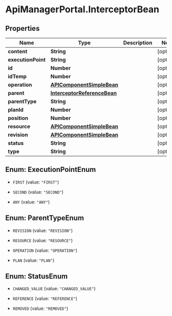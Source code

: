 # ApiManagerPortal.InterceptorBean

## Properties
Name | Type | Description | Notes
------------ | ------------- | ------------- | -------------
**content** | **String** |  | [optional] 
**executionPoint** | **String** |  | [optional] 
**id** | **Number** |  | [optional] 
**idTemp** | **Number** |  | [optional] 
**operation** | [**APIComponentSimpleBean**](APIComponentSimpleBean.md) |  | [optional] 
**parent** | [**InterceptorReferenceBean**](InterceptorReferenceBean.md) |  | [optional] 
**parentType** | **String** |  | [optional] 
**planId** | **Number** |  | [optional] 
**position** | **Number** |  | [optional] 
**resource** | [**APIComponentSimpleBean**](APIComponentSimpleBean.md) |  | [optional] 
**revision** | [**APIComponentSimpleBean**](APIComponentSimpleBean.md) |  | [optional] 
**status** | **String** |  | [optional] 
**type** | **String** |  | [optional] 


<a name="ExecutionPointEnum"></a>
## Enum: ExecutionPointEnum


* `FIRST` (value: `"FIRST"`)

* `SECOND` (value: `"SECOND"`)

* `ANY` (value: `"ANY"`)




<a name="ParentTypeEnum"></a>
## Enum: ParentTypeEnum


* `REVISION` (value: `"REVISION"`)

* `RESOURCE` (value: `"RESOURCE"`)

* `OPERATION` (value: `"OPERATION"`)

* `PLAN` (value: `"PLAN"`)




<a name="StatusEnum"></a>
## Enum: StatusEnum


* `CHANGED_VALUE` (value: `"CHANGED_VALUE"`)

* `REFERENCE` (value: `"REFERENCE"`)

* `REMOVED` (value: `"REMOVED"`)




